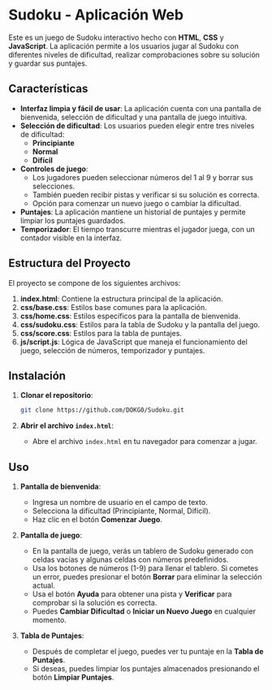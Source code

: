 # Sudoku - Aplicación Web

Este es un juego de Sudoku interactivo hecho con **HTML**, **CSS** y **JavaScript**. La aplicación permite a los usuarios jugar al Sudoku con diferentes niveles de dificultad, realizar comprobaciones sobre su solución y guardar sus puntajes.

## Características

- **Interfaz limpia y fácil de usar**: La aplicación cuenta con una pantalla de bienvenida, selección de dificultad y una pantalla de juego intuitiva.
- **Selección de dificultad**: Los usuarios pueden elegir entre tres niveles de dificultad:
  - **Principiante**
  - **Normal**
  - **Difícil**
- **Controles de juego**:
  - Los jugadores pueden seleccionar números del 1 al 9 y borrar sus selecciones.
  - También pueden recibir pistas y verificar si su solución es correcta.
  - Opción para comenzar un nuevo juego o cambiar la dificultad.
- **Puntajes**: La aplicación mantiene un historial de puntajes y permite limpiar los puntajes guardados.
- **Temporizador**: El tiempo transcurre mientras el jugador juega, con un contador visible en la interfaz.
  
## Estructura del Proyecto

El proyecto se compone de los siguientes archivos:

1. **index.html**: Contiene la estructura principal de la aplicación.
2. **css/base.css**: Estilos base comunes para la aplicación.
3. **css/home.css**: Estilos específicos para la pantalla de bienvenida.
4. **css/sudoku.css**: Estilos para la tabla de Sudoku y la pantalla del juego.
5. **css/score.css**: Estilos para la tabla de puntajes.
6. **js/script.js**: Lógica de JavaScript que maneja el funcionamiento del juego, selección de números, temporizador y puntajes.

## Instalación

1. **Clonar el repositorio**:
    ```bash
    git clone https://github.com/DOKG0/Sudoku.git
    ```

2. **Abrir el archivo `index.html`**:
    - Abre el archivo `index.html` en tu navegador para comenzar a jugar.

## Uso

1. **Pantalla de bienvenida**:
   - Ingresa un nombre de usuario en el campo de texto.
   - Selecciona la dificultad (Principiante, Normal, Difícil).
   - Haz clic en el botón **Comenzar Juego**.

2. **Pantalla de juego**:
   - En la pantalla de juego, verás un tablero de Sudoku generado con celdas vacías y algunas celdas con números predefinidos.
   - Usa los botones de números (1-9) para llenar el tablero. Si cometes un error, puedes presionar el botón **Borrar** para eliminar la selección actual.
   - Usa el botón **Ayuda** para obtener una pista y **Verificar** para comprobar si la solución es correcta.
   - Puedes **Cambiar Dificultad** o **Iniciar un Nuevo Juego** en cualquier momento.

3. **Tabla de Puntajes**:
   - Después de completar el juego, puedes ver tu puntaje en la **Tabla de Puntajes**.
   - Si deseas, puedes limpiar los puntajes almacenados presionando el botón **Limpiar Puntajes**.
